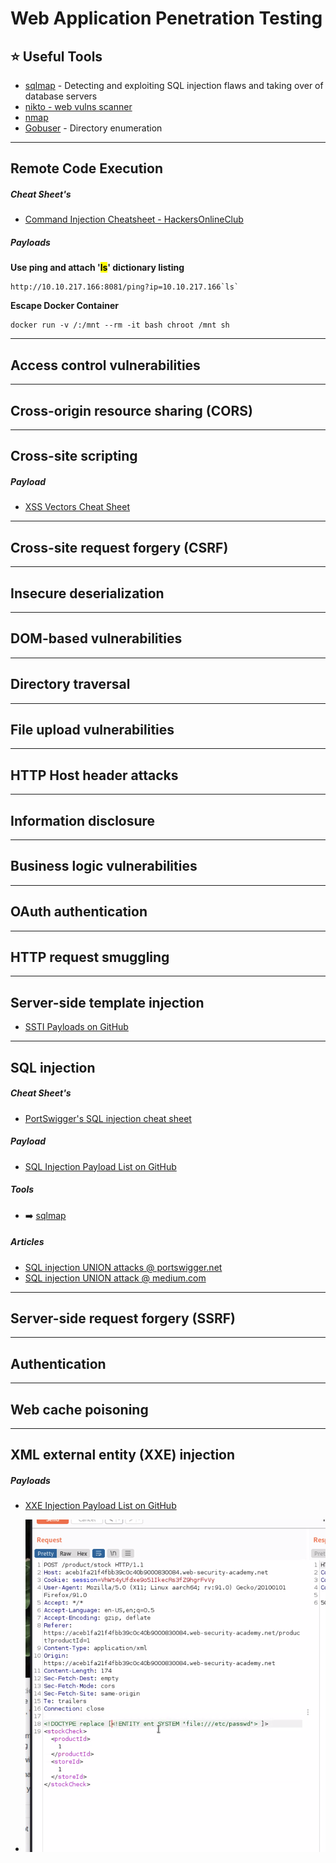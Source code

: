 # Web Application Penetration Testing

## ⭐️ Useful Tools

* [sqlmap](../../Tools/sqlmap/README.md) - Detecting and exploiting SQL injection flaws and taking over of database servers
* [nikto - web vulns scanner](../../Tools/nikto/README.md)
* [nmap](../../Tools/nmap/README.md)
* [Gobuser](../../Tools/gobuster/README.md) - Directory enumeration

---

## Remote Code Execution

##### Cheat Sheet's

- [Command Injection Cheatsheet - HackersOnlineClub](https://hackersonlineclub.com/command-injection-cheatsheet/)

##### Payloads

**Use ping and attach '<mark>ls</mark>' dictionary listing**

```
http://10.10.217.166:8081/ping?ip=10.10.217.166`ls`
```

**Escape Docker Container**

```
docker run -v /:/mnt --rm -it bash chroot /mnt sh 
```

---

## Access control vulnerabilities

---

## Cross-origin resource sharing (CORS)

---

## Cross-site scripting

##### Payload

* [XSS Vectors Cheat Sheet](https://gist.github.com/kurobeats/9a613c9ab68914312cbb415134795b45)

---

## Cross-site request forgery (CSRF)

---

## Insecure deserialization

---

## DOM-based vulnerabilities

---

## Directory traversal

---

## File upload vulnerabilities

---

## HTTP Host header attacks

---

## Information disclosure

---

## Business logic vulnerabilities

---

## OAuth authentication

---

## HTTP request smuggling

---

## Server-side template injection

* [SSTI Payloads on GitHub](https://github.com/payloadbox/ssti-payloads)

---

## SQL injection

##### Cheat Sheet's

* [PortSwigger's SQL injection cheat sheet](https://portswigger.net/web-security/sql-injection/cheat-sheet)

##### Payload

* [SQL Injection Payload List on GitHub](https://github.com/payloadbox/sql-injection-payload-list)

##### Tools

* ➡️ [sqlmap](../../Tools/sqlmap/README.md)

##### Articles

* [SQL injection UNION attacks @ portswigger.net](https://portswigger.net/web-security/sql-injection/union-attacks)
* [SQL injection UNION attack @ medium.com](https://medium.com/@nyomanpradipta120/sql-injection-union-attack-9c10de1a5635) 

---

## Server-side request forgery (SSRF)

---

## Authentication

---

## Web cache poisoning

---

## XML external entity (XXE) injection

##### Payloads

* [XXE Injection Payload List on GitHub](https://github.com/payloadbox/xxe-injection-payload-list)

* ![](assets/16515949907459.png)
